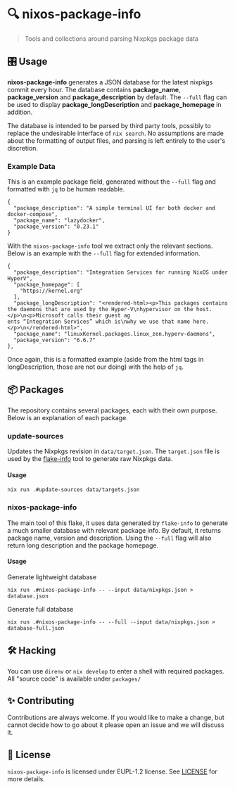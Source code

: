 # 🔍 nixos-package-info

> Tools and collections around parsing Nixpkgs package data

## 🎛️ Usage

**nixos-package-info** generates a JSON database for the latest nixpkgs commit every hour. The database contains **package_name**, **package_version** and
**package_description** by default. The `--full` flag can be used to display **package_longDescription** and **package_homepage** in addition.

The database is intended to be parsed by third party tools, possibly to replace the undesirable interface of `nix search`. No assumptions are made about
the formatting of output files, and parsing is left entirely to the user's discretion.

### Example Data

This is an example package field, generated without the `--full` flag and formatted with `jq` to be human readable.

```jsonc
{
  "package_description": "A simple terminal UI for both docker and docker-compose",
  "package_name": "lazydocker",
  "package_version": "0.23.1"
}
```

With the `nixos-package-info` tool we extract only the relevant sections. Below is an example with the `--full` flag for extended
information.

```jsonc
{
  "package_description": "Integration Services for running NixOS under HyperV",
  "package_homepage": [
    "https://kernel.org"
  ],
  "package_longDescription": "<rendered-html><p>This packages contains the daemons that are used by the Hyper-V\nhypervisor on the host.</p>\n<p>Microsoft calls their guest ag
ents “Integration Services” which is\nwhy we use that name here.</p>\n</rendered-html>",
  "package_name": "linuxKernel.packages.linux_zen.hyperv-daemons",
  "package_version": "6.6.7"
},
```

Once again, this is a formatted example (aside from the html tags in longDescription, those are not our doing) with the help of `jq`.

## 📦 Packages

The repository contains several packages, each with their own purpose. Below is an explanation of each package.

### update-sources

Updates the Nixpkgs revision in `data/target.json`. The `target.json` file is used by the [flake-info](https://github.com/NixOS/nixos-search/tree/main/flake-info)
tool to generate raw Nixpkgs data.

#### Usage

```console
nix run .#update-sources data/targets.json
```

### nixos-package-info

The main tool of this flake, it uses data generated by `flake-info` to generate a much smaller database with relevant package info.
By default, it returns package name, version and description. Using the `--full` flag will also return long description and the package
homepage.

#### Usage

Generate lightweight database

```console
nix run .#nixos-package-info -- --input data/nixpkgs.json > database.json
```

Generate full database

```console
nix run .#nixos-package-info -- --full --input data/nixpkgs.json > database-full.json
```

## 🛠️ Hacking

You can use `direnv` or `nix develop` to enter a shell with required packages. All "source code" is available
under `packages/`

## ✨ Contributing

Contributions are always welcome. If you would like to make a change, but cannot decide how to go about it
please open an issue and we will discuss it.

## 📜 License

`nixos-package-info` is licensed under EUPL-1.2 license. See [LICENSE](LICENSE) for more details.
